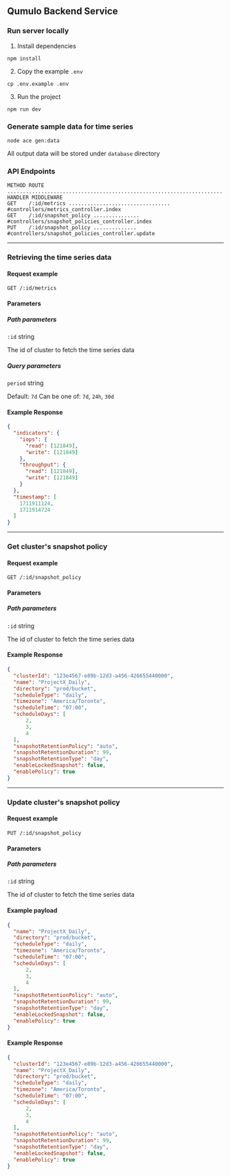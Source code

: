 ## Qumulo Backend Service 

### Run server locally

1. Install dependencies

```
npm install
```

2. Copy the example `.env`

```
cp .env.example .env
```

3. Run the project

```
npm run dev
```

### Generate sample data for time series

```
node ace gen:data
```

All output data will be stored under `database` directory

### API Endpoints

```
METHOD ROUTE ...................................................................... HANDLER MIDDLEWARE
GET    /:id/metrics ................................. #controllers/metrics_controller.index
GET    /:id/snapshot_policy ............... #controllers/snapshot_policies_controller.index
PUT    /:id/snapshot_policy .............. #controllers/snapshot_policies_controller.update
```

---

### Retrieving the time series data

#### Request example

`GET /:id/metrics`

#### Parameters

##### Path parameters

`:id` string

The id of cluster to fetch the time series data

##### Query parameters

`period` string

Default: `7d`
Can be one of: `7d`, `24h`, `30d`

#### Example Response

```json
{
  "indicators": {
    "iops": {
      "read": [121849],
      "write": [121849]
    },
    "throughput": {
      "read": [121849],
      "write": [121849]
    }
  },
  "timestamp": [
    1711911124,
    1711914724
  ]
}
```

---

### Get cluster's snapshot policy

#### Request example

`GET /:id/snapshot_policy`

#### Parameters

##### Path parameters

`:id` string

The id of cluster to fetch the time series data

#### Example Response

```json
{
  "clusterId": "123e4567-e89b-12d3-a456-426655440000",
  "name": "ProjectX_Daily",
  "directory": "prod/bucket",
  "scheduleType": "daily",
  "timezone": "America/Toronto",
  "scheduleTime": "07:00",
  "scheduleDays": [
      2,
      3,
      4
  ],
  "snapshotRetentionPolicy": "auto",
  "snapshotRetentionDuration": 99,
  "snapshotRetentionType": "day",
  "enableLockedSnapshot": false,
  "enablePolicy": true
}
```

---

### Update cluster's snapshot policy

#### Request example

`PUT /:id/snapshot_policy`

#### Parameters

##### Path parameters

`:id` string

The id of cluster to fetch the time series data

#### Example payload

```json
{
  "name": "ProjectX_Daily",
  "directory": "prod/bucket",
  "scheduleType": "daily",
  "timezone": "America/Toronto",
  "scheduleTime": "07:00",
  "scheduleDays": [
      2,
      3,
      4
  ],
  "snapshotRetentionPolicy": "auto",
  "snapshotRetentionDuration": 99,
  "snapshotRetentionType": "day",
  "enableLockedSnapshot": false,
  "enablePolicy": true
}
```


#### Example Response

```json
{
  "clusterId": "123e4567-e89b-12d3-a456-426655440000",
  "name": "ProjectX_Daily",
  "directory": "prod/bucket",
  "scheduleType": "daily",
  "timezone": "America/Toronto",
  "scheduleTime": "07:00",
  "scheduleDays": [
      2,
      3,
      4
  ],
  "snapshotRetentionPolicy": "auto",
  "snapshotRetentionDuration": 99,
  "snapshotRetentionType": "day",
  "enableLockedSnapshot": false,
  "enablePolicy": true
}
```
